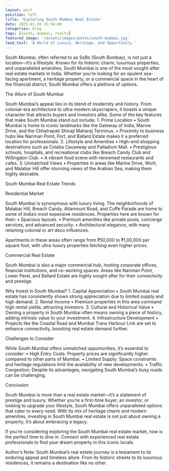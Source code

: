 ```yaml
---
layout: post
position: left
title: 'Exploring South Mumbai Real Estate'
date: 2025-01-20 15:56:00
categories: blog
tags: [south, mumbai, realty]
featured_image: '/assets/images/posts/south-mumbai.jpg'
lead_text: 'A World of Luxury, Heritage, and Opportunity.'
---
```



South Mumbai, often referred to as SoBo (South Bombay), is not just a location—it’s a lifestyle. Known for its historic charm, luxurious properties, and unparalleled amenities, South Mumbai is one of the most sought-after real estate markets in India. Whether you’re looking for an opulent sea-facing apartment, a heritage property, or a commercial space in the heart of the financial district, South Mumbai offers a plethora of options.

The Allure of South Mumbai

South Mumbai’s appeal lies in its blend of modernity and history. From colonial-era architecture to ultra-modern skyscrapers, it boasts a unique character that attracts buyers and investors alike. Some of the key features that make South Mumbai stand out include:
	1.	Prime Location
      •   South Mumbai is home to iconic landmarks like the Gateway of India, Marine Drive, and the Chhatrapati Shivaji Maharaj Terminus.
      •   Proximity to business hubs like Nariman Point, Fort, and Ballard Estate makes it a preferred location for professionals.
	2.	Lifestyle and Amenities
      •   High-end shopping destinations such as Colaba Causeway and Palladium Mall.
      •   Prestigious schools, hospitals, and recreational clubs like Breach Candy Club and Willingdon Club.
      •   A vibrant food scene with renowned restaurants and cafes.
	3.	Unmatched Views
      •   Properties in areas like Marine Drive, Worli, and Malabar Hill offer stunning views of the Arabian Sea, making them highly desirable.

South Mumbai Real Estate Trends

Residential Market

South Mumbai is synonymous with luxury living. The neighborhoods of Malabar Hill, Breach Candy, Altamount Road, and Cuffe Parade are home to some of India’s most expensive residences. Properties here are known for their:
   •   Spacious layouts.
   •   Premium amenities like private pools, concierge services, and advanced security.
   •   Architectural elegance, with many retaining colonial or art deco influences.

Apartments in these areas often range from ₹50,000 to ₹1,00,000 per square foot, with ultra-luxury properties fetching even higher prices.

Commercial Real Estate

South Mumbai is also a major commercial hub, hosting corporate offices, financial institutions, and co-working spaces. Areas like Nariman Point, Lower Parel, and Ballard Estate are highly sought after for their connectivity and prestige.

Why Invest in South Mumbai?
	1.	Capital Appreciation
      •   South Mumbai real estate has consistently shown strong appreciation due to limited supply and high demand.
	2.	Rental Income
      •   Premium properties in this area command high rental yields, attracting investors.
	3.	Cultural and Historical Value
      •   Owning a property in South Mumbai often means owning a piece of history, adding intrinsic value to your investment.
	4.	Infrastructure Development
      •   Projects like the Coastal Road and Mumbai Trans Harbour Link are set to enhance connectivity, boosting real estate demand further.

Challenges to Consider

While South Mumbai offers unmatched opportunities, it’s essential to consider:
   •   High Entry Costs: Property prices are significantly higher compared to other parts of Mumbai.
   •   Limited Supply: Space constraints and heritage regulations limit the availability of new developments.
   •   Traffic Congestion: Despite its advantages, navigating South Mumbai’s busy roads can be challenging.

Conclusion

South Mumbai is more than a real estate market—it’s a statement of prestige and luxury. Whether you’re a first-time buyer, an investor, or looking to upgrade your lifestyle, South Mumbai offers unparalleled options that cater to every need. With its mix of heritage charm and modern amenities, investing in South Mumbai real estate is not just about owning a property; it’s about embracing a legacy.

If you’re considering exploring the South Mumbai real estate market, now is the perfect time to dive in. Connect with experienced real estate professionals to find your dream property in this iconic locale.

Author’s Note:
South Mumbai’s real estate journey is a testament to its enduring appeal and timeless allure. From its historic streets to its luxurious residences, it remains a destination like no other.

